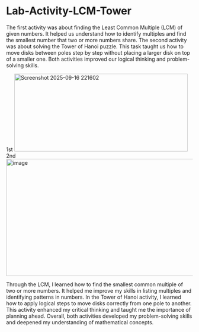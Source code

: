 # Lab-Activity-LCM-Tower
The first activity was about finding the Least Common Multiple (LCM) of given numbers. It helped us understand how to identify multiples and find the smallest number that two or more numbers share. The second activity was about solving the Tower of Hanoi puzzle. This task taught us how to move disks between poles step by step without placing a larger disk on top of a smaller one. Both activities improved our logical thinking and problem-solving skills.

1st
<img width="468" height="209" alt="Screenshot 2025-09-16 221602" src="https://github.com/user-attachments/assets/7e5a8427-47df-4b3a-8351-08b755ec82f7" />
2nd
<img width="539" height="315" alt="image" src="https://github.com/user-attachments/assets/c27a38ce-c450-4430-8af4-dbd4bf602ccd" />

Through the LCM, I learned how to find the smallest common multiple of two or more numbers. It helped me improve my skills in listing multiples and identifying patterns in numbers. In the Tower of Hanoi activity, I learned how to apply logical steps to move disks correctly from one pole to another. This activity enhanced my critical thinking and taught me the importance of planning ahead. Overall, both activities developed my problem-solving skills and deepened my understanding of mathematical concepts.
